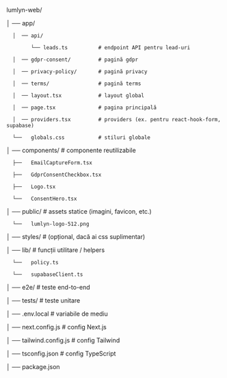 lumlyn-web/

│  ── app/

      │  ── api/

            └── leads.ts          # endpoint API pentru lead-uri

      │  ── gdpr-consent/         # pagină gdpr

      │  ── privacy-policy/       # pagină privacy

      │  ── terms/                # pagină terms

      │  ── layout.tsx            # layout global

      │  ── page.tsx              # pagina principală

      │  ── providers.tsx         # providers (ex. pentru react-hook-form, supabase)

      └──   globals.css           # stiluri globale



│  ── components/               # componente reutilizabile

      ├──   EmailCaptureForm.tsx

      ├──   GdprConsentCheckbox.tsx

      ├──   Logo.tsx

      └──   ConsentHero.tsx



│  ── public/                   # assets statice (imagini, favicon, etc.)

      └──   lumlyn-logo-512.png



│  ── styles/                   # (opțional, dacă ai css suplimentar)



│  ── lib/                      # funcții utilitare / helpers

      └──   policy.ts

      └──   supabaseClient.ts



│  ──   e2e/                      # teste end-to-end


│  ──   tests/                    # teste unitare

│  ──   .env.local                # variabile de mediu

│  ──   next.config.js            # config Next.js

│  ──   tailwind.config.js        # config Tailwind

│  ──   tsconfig.json             # config TypeScript

│  ──   package.json
